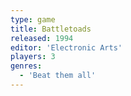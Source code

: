 ```yaml
---
type: game
title: Battletoads
released: 1994
editor: 'Electronic Arts'
players: 3
genres:
  - 'Beat them all'
---
```


